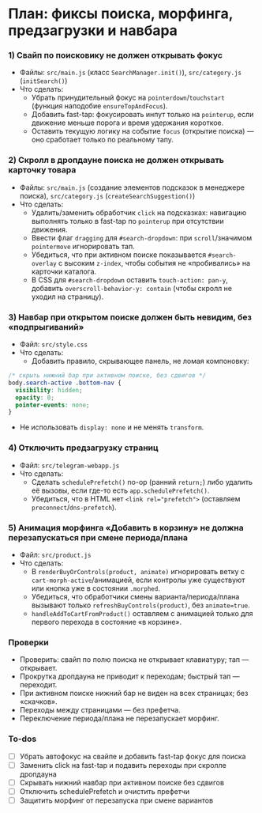 <!-- 08edd46d-6ac9-45c7-8820-786f8fad1767 9308fc66-8bfa-487a-bee0-01b8aa330ee4 -->
# План: фиксы поиска, морфинга, предзагрузки и навбара

### 1) Свайп по поисковику не должен открывать фокус

- Файлы: `src/main.js` (класс `SearchManager.init()`), `src/category.js` (`initSearch()`)
- Что сделать:
  - Убрать принудительный фокус на `pointerdown`/`touchstart` (функция наподобие `ensureTopAndFocus`).
  - Добавить fast-tap: фокусировать инпут только на `pointerup`, если движение меньше порога и время удержания короткое.
  - Оставить текущую логику на событие `focus` (открытие поиска) — оно сработает только по реальному тапу.

### 2) Скролл в дропдауне поиска не должен открывать карточку товара

- Файлы: `src/main.js` (создание элементов подсказок в менеджере поиска), `src/category.js` (`createSearchSuggestion()`)
- Что сделать:
  - Удалить/заменить обработчик `click` на подсказках: навигацию выполнять только в fast-tap по `pointerup` при отсутствии движения.
  - Ввести флаг `dragging` для `#search-dropdown`: при `scroll`/значимом `pointermove` игнорировать тап.
  - Убедиться, что при активном поиске показывается `#search-overlay` с высоким `z-index`, чтобы события не «пробивались» на карточки каталога.
  - В CSS для `#search-dropdown` оставить `touch-action: pan-y`, добавить `overscroll-behavior-y: contain` (чтобы скролл не уходил на страницу).

### 3) Навбар при открытом поиске должен быть невидим, без «подпрыгиваний»

- Файл: `src/style.css`
- Что сделать:
  - Добавить правило, скрывающее панель, не ломая компоновку:
```css
/* скрыть нижний бар при активном поиске, без сдвигов */
body.search-active .bottom-nav {
  visibility: hidden;
  opacity: 0;
  pointer-events: none;
}
```

  - Не использовать `display: none` и не менять `transform`.

### 4) Отключить предзагрузку страниц

- Файл: `src/telegram-webapp.js`
- Что сделать:
  - Сделать `schedulePrefetch()` no-op (ранний `return;`) либо удалить её вызовы, если где-то есть `app.schedulePrefetch()`.
  - Убедиться, что в HTML нет `<link rel="prefetch">` (оставляем `preconnect`/`dns-prefetch`).

### 5) Анимация морфинга «Добавить в корзину» не должна перезапускаться при смене периода/плана

- Файл: `src/product.js`
- Что сделать:
  - В `renderBuyOrControls(product, animate)` игнорировать ветку с `cart-morph-active`/анимацией, если контролы уже существуют или кнопка уже в состоянии `.morphed`.
  - Убедиться, что обработчики смены варианта/периода/плана вызывают только `refreshBuyControls(product)`, без `animate=true`.
  - `handleAddToCartFromProduct()` оставляем с анимацией только для первого перехода в состояние «в корзине».

### Проверки

- Проверить: свайп по полю поиска не открывает клавиатуру; тап — открывает.
- Прокрутка дропдауна не приводит к переходам; быстрый тап — переходит.
- При активном поиске нижний бар не виден на всех страницах; без «скачков».
- Переходы между страницами — без префетча.
- Переключение периода/плана не перезапускает морфинг.

### To-dos

- [ ] Убрать автофокус на свайпе и добавить fast-tap фокус для поиска
- [ ] Заменить click на fast-tap и подавить переходы при скролле дропдауна
- [ ] Скрывать нижний навбар при активном поиске без сдвигов
- [ ] Отключить schedulePrefetch и очистить префетчи
- [ ] Защитить морфинг от перезапуска при смене вариантов